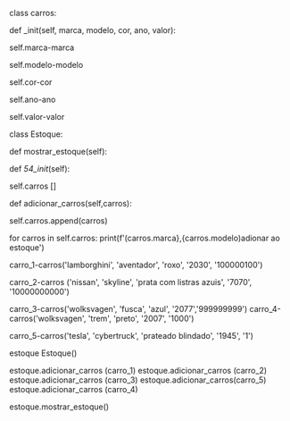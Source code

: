 class carros:

def _init(self, marca, modelo, cor, ano, valor):

self.marca-marca

self.modelo-modelo

self.cor-cor



self.ano-ano



self.valor-valor



class Estoque:


def mostrar_estoque(self):


def _54_init_(self):

self.carros []

def adicionar_carros(self,carros):

self.carros.append(carros)

for carros in self.carros: print(f'(carros.marca},{carros.modelo)adionar ao estoque')

carro_1-carros('lamborghini', 'aventador', 'roxo', '2030', '100000100')

carro_2-carros ('nissan', 'skyline', 'prata com listras azuis', '7070', '10000000000')

carro_3-carros('wolksvagen', 'fusca', 'azul', '2077','999999999') carro_4-carros('wolksvagen', 'trem', 'preto', '2007', '1000')

carro_5-carros('tesla', 'cybertruck', 'prateado blindado', '1945', '1')

estoque Estoque()

estoque.adicionar_carros (carro_1)
estoque.adicionar_carros (carro_2)
estoque.adicionar_carros (carro_3)
estoque.adicionar_carros(carro_5)
estoque.adicionar_carros (carro_4)



estoque.mostrar_estoque()

